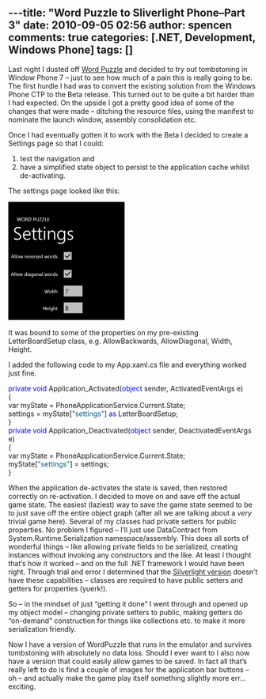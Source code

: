 ---title: "Word Puzzle to Sliverlight Phone–Part 3"
date: 2010-09-05 02:56
author: spencen
comments: true
categories: [.NET, Development, Windows Phone]
tags: []
---
Last night I dusted off [Word Puzzle](http://blog.spencen.com/2010/04/26/word-puzzle-to-silverlight-phone-ndash-part-2.aspx) and decided to try out tombstoning in Window Phone 7 – just to see how much of a pain this is really going to be. The first hurdle I had was to convert the existing solution from the Windows Phone CTP to the Beta release. This turned out to be quite a bit harder than I had expected. On the upside I got a pretty good idea of some of the changes that were made – ditching the resource files, using the manifest to nominate the launch window, assembly consolidation etc.
  

Once I had eventually gotten it to work with the Beta I decided to create a Settings page so that I could:      
1) test the navigation and       
2) have a simplified state object to persist to the application cache whilst de-activating.
  

The settings page looked like this:
  

<a href="/images/WordPuzzle_Stage3_Settings.png">![WordPuzzle_Stage3_Settings](/images/WordPuzzle_Stage3_Settings.png "WordPuzzle_Stage3_Settings")</a>
  

It was bound to some of the properties on my pre-existing LetterBoardSetup class, e.g. AllowBackwards, AllowDiagonal, Width, Height.
  

I added the following code to my App.xaml.cs file and everything worked just fine.
  <div id="codeSnippetWrapper">   

<span style="color: #0000ff">private</span> <span style="color: #0000ff">void</span> Application_Activated(<span style="color: #0000ff">object</span> sender, ActivatedEventArgs e)  
    {  
        var myState = PhoneApplicationService.Current.State;  
        settings = myState[<span style="color: #006080">&quot;settings&quot;</span>] <span style="color: #0000ff">as</span> LetterBoardSetup;  
    }  
    <span style="color: #0000ff">private</span> <span style="color: #0000ff">void</span> Application_Deactivated(<span style="color: #0000ff">object</span> sender, DeactivatedEventArgs e)  
    {  
        var myState = PhoneApplicationService.Current.State;  
        myState[<span style="color: #006080">&quot;settings&quot;</span>] = settings;  
    }

  
</div>


When the application de-activates the state is saved, then restored correctly on re-activation. I decided to move on and save off the actual game state. The easiest (laziest) way to save the game state seemed to be to just save off the entire object graph (after all we are talking about a *very* trivial game here). Several of my classes had private setters for public properties. No problem I figured – I’ll just use DataContract from System.Runtime.Serialization namespace/assembly. This does all sorts of wonderful things – like allowing private fields to be serialized, creating instances without invoking any constructors and the like. At least I thought that’s how it worked – and on the full .NET framework I would have been right. Through trial and error I determined that the [Silverlight version](http://msdn.microsoft.com/en-us/library/system.runtime.serialization.datacontractserializer(v=VS.95).aspx#1) doesn’t have these capabilities – classes are required to have public setters and getters for properties (yuerk!).



So – in the mindset of just “getting it done” I went through and opened up my object model – changing private setters to public, making getters do “on-demand” construction for things like collections etc. to make it more serialization friendly.



Now I have a version of WordPuzzle that runs in the emulator and survives tombstoning with absolutely no data loss. Should I ever want to I also now have a version that could easily allow games to be saved. In fact all that’s really left to do is find a couple of images for the application bar buttons – oh – and actually make the game play itself something slightly more err… exciting.



